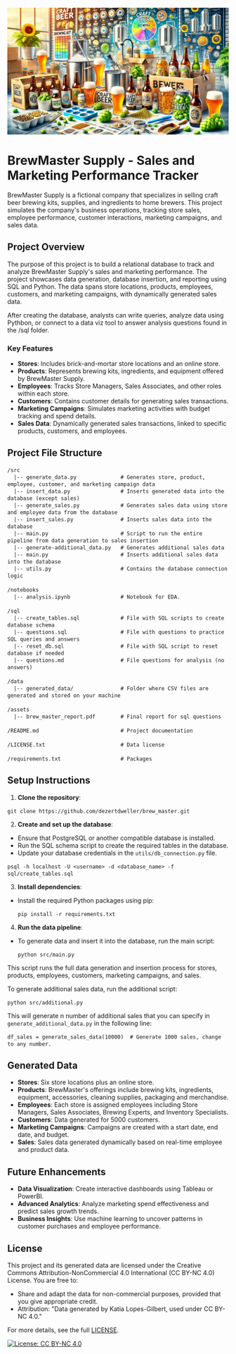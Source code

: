 ![cover-photo](https://github.com/dezertdweller/brew_master/blob/main/assets/cover-photo.png)
# BrewMaster Supply - Sales and Marketing Performance Tracker

BrewMaster Supply is a fictional company that specializes in selling craft beer brewing kits, supplies, and ingredients to home brewers. This project simulates the company's business operations, tracking store sales, employee performance, customer interactions, marketing campaigns, and sales data.

## Project Overview

The purpose of this project is to build a relational database to track and analyze BrewMaster Supply's sales and marketing performance. The project showcases data generation, database insertion, and reporting using SQL and Python. The data spans store locations, products, employees, customers, and marketing campaigns, with dynamically generated sales data.

After creating the database, analysts can write queries, analyze data using Pythbon, or connect to a data viz tool to answer analysis questions found in the /sql folder. 

### Key Features
- **Stores**: Includes brick-and-mortar store locations and an online store.
- **Products**: Represents brewing kits, ingredients, and equipment offered by BrewMaster Supply.
- **Employees**: Tracks Store Managers, Sales Associates, and other roles within each store.
- **Customers**: Contains customer details for generating sales transactions.
- **Marketing Campaigns**: Simulates marketing activities with budget tracking and spend details.
- **Sales Data**: Dynamically generated sales transactions, linked to specific products, customers, and employees.

## Project File Structure
```
/src
  |-- generate_data.py              # Generates store, product, employee, customer, and marketing campaign data
  |-- insert_data.py                # Inserts generated data into the database (except sales)
  |-- generate_sales.py             # Generates sales data using store and employee data from the database
  |-- insert_sales.py               # Inserts sales data into the database
  |-- main.py                       # Script to run the entire pipeline from data generation to sales insertion
  |-- generate-additional_data.py   # Generates additional sales data
  |-- main.py                       # Inserts additional sales data into the database
  |-- utils.py                      # Contains the database connection logic

/notebooks
  |-- analysis.ipynb                # Notebook for EDA.

/sql
  |-- create_tables.sql             # File with SQL scripts to create database schema
  |-- questions.sql                 # File with questions to practice SQL queries and answers
  |-- reset_db.sql                  # File with SQL script to reset database if needed
  |-- questions.md                  # File questions for analysis (no answers)

/data
  |-- generated_data/               # Folder where CSV files are generated and stored on your machine

/assets
  |-- brew_master_report.pdf        # Final report for sql questions

/README.md                          # Project documentation

/LICENSE.txt                        # Data license

/requirements.txt                   # Packages

```

## Setup Instructions

1. **Clone the repository**:
```
git clone https://github.com/dezertdweller/brew_master.git
```

2. **Create and set up the database**:
- Ensure that PostgreSQL or another compatible database is installed.
- Run the SQL schema script to create the required tables in the database.
- Update your database credentials in the `utils/db_connection.py` file.

```
psql -h localhost -U <username> -d <database_name> -f sql/create_tables.sql
```

3. **Install dependencies**:
- Install the required Python packages using pip:
  ```
  pip install -r requirements.txt
  ```

4. **Run the data pipeline**:
- To generate data and insert it into the database, run the main script:
  ```
  python src/main.py
  ```

This script runs the full data generation and insertion process for stores, products, employees, customers, marketing campaigns, and sales.

To generate additional sales data, run the additional script:
```
python src/additional.py
```
This will generate n number of additional sales that you can specify in `generate_additional_data.py` in the following line:
```
df_sales = generate_sales_data(10000)  # Generate 1000 sales, change to any number. 
```

## Generated Data

- **Stores**: Six store locations plus an online store.
- **Products**: BrewMaster's offerings include brewing kits, ingredients, equipment, accessories, cleaning supplies, packaging and merchandise.
- **Employees**: Each store is assigned employees including Store Managers, Sales Associates, Brewing Experts, and Inventory Specialists.
- **Customers**: Data generated for 5000 customers.
- **Marketing Campaigns**: Campaigns are created with a start date, end date, and budget.
- **Sales**: Sales data generated dynamically based on real-time employee and product data.

## Future Enhancements
- **Data Visualization**: Create interactive dashboards using Tableau or PowerBI.
- **Advanced Analytics**: Analyze marketing spend effectiveness and predict sales growth trends.
- **Business Insights**: Use machine learning to uncover patterns in customer purchases and employee performance.

## License

This project and its generated data are licensed under the Creative Commons Attribution-NonCommercial 4.0 International (CC BY-NC 4.0) License. You are free to:
- Share and adapt the data for non-commercial purposes, provided that you give appropriate credit.
- Attribution: "Data generated by Katia Lopes-Gilbert, used under CC BY-NC 4.0."

For more details, see the full [LICENSE](./LICENSE.txt).

[![License: CC BY-NC 4.0](https://img.shields.io/badge/License-CC%20BY--NC%204.0-lightgrey.svg)](https://creativecommons.org/licenses/by-nc/4.0/)

